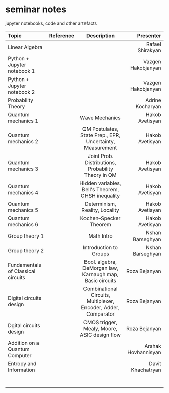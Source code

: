 # seminar notes

jupyter notebooks, code and other artefacts

| Topic           		| Reference			 | Description  		  				    | Presenter          |
| :----            		|	:----: 	 	         |     :----:      						    |          ----:     |
| Linear Algebra   		|   	 			 |                						    | Rafael Shirakyan   |
| Python + Jupyter notebook 1   |  	 			 |   		      						    | Vazgen Hakobjanyan |
| Python + Jupyter notebook 2	|	 			 |								    | Vazgen Hakobjanyan |
| Probability Theory            |                                |                                      			    | Adrine Kocharyan   |
| Quantum mechanics 1           |         			 |Wave Mechanics                        			    | Hakob Avetisyan    |
| Quantum mechanics 2           |         			 |QM Postulates, State Prep., EPR, Uncertainty, Measurement         | Hakob Avetisyan    |
| Quantum mechanics 3           |         			 |Joint Prob. Distributions, Probability Theory in QM 		    | Hakob Avetisyan    |
| Quantum mechanics 4           |         			 |Hidden variables, Bell's Theorem, CHSH inequality   	            | Hakob Avetisyan    |
| Quantum mechanics 5           |         			 |Determinism, Reality, Locality                      		    | Hakob Avetisyan    |
| Quantum mechanics 6           |         			 |Kochen–Specker Theorem                              		    | Hakob Avetisyan    |
| Group theory 1	        |         			 |Math Intro                           				    | Nshan Barseghyan   |
| Group theory 2                |         			 |Introduction to Groups                			    | Nshan Barseghyan   |
| Fundamentals of Classical circuits|         			 |Bool. algebra, DeMorgan law, Karnaugh map, Basic circuits 	    | Roza Bejanyan	 |
| Digital circuits design       |      			         |Combinational Circuits, Multiplexer, Encoder, Adder, Comparator   | Roza Bejanyan      |
| Dgital circuits design        |         			 |CMOS trigger, Mealy, Moore, ASIC design flow                      | Roza Bejanyan      |
| Addition on a Quantum Computer|         			 |                                      			    | Arshak Hovhannisyan|
| Entropy and Information       |         			 |                                      			    | Davit Khachatryan  |
|                               |         			 |                                      			    |                    |
|                               |         			 |                                      			    |                    |
|                               |         			 |                                      			    |                    |
|                               |         			 |                                      			    |                    |
|                               |         			 |			                                            |                    |
|                               |         			 |                      			                    |                    |
|                               |         			 |                                      			    |                    |

